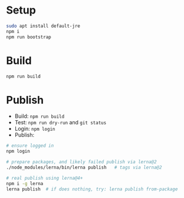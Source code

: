 # Setup

```bash
sudo apt install default-jre
npm i
npm run bootstrap
```

# Build

```bash
npm run build
```

# Publish

* Build: `npm run build`
* Test: `npm run dry-run` and `git status`
* Login: `npm login`
* Publish:

```bash
# ensure logged in
npm login

# prepare packages, and likely failed publish via lerna@2
./node_modules/lerna/bin/lerna publish   # tags via lerna@2

# real publish using lerna@4+
npm i -g lerna
lerna publish  # if does nothing, try: lerna publish from-package
```
